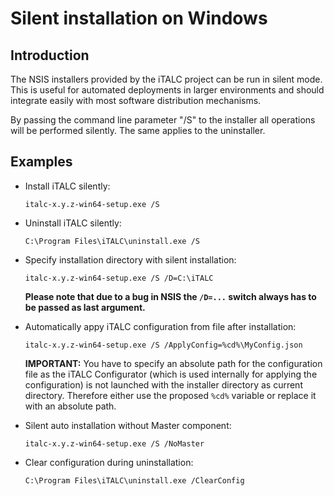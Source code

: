 # Silent installation on Windows

## Introduction

The NSIS installers provided by the iTALC project can be run in silent mode. This is useful for automated deployments in larger environments and should integrate easily with most software distribution mechanisms.

By passing the command line parameter "/S" to the installer all operations will be performed silently. The same applies to the uninstaller.


## Examples

* Install iTALC silently:

  ```shell
  italc-x.y.z-win64-setup.exe /S
  ```

* Uninstall iTALC silently:

  ```shell
  C:\Program Files\iTALC\uninstall.exe /S
  ```

* Specify installation directory with silent installation:

  ```shell
  italc-x.y.z-win64-setup.exe /S /D=C:\iTALC
  ```

  **Please note that due to a bug in NSIS the `/D=...` switch always has to be passed as last argument.**

* Automatically appy iTALC configuration from file after installation:

  ```shell
  italc-x.y.z-win64-setup.exe /S /ApplyConfig=%cd%\MyConfig.json
  
  ```
  
  **IMPORTANT:** You have to specify an absolute path for the configuration file as the iTALC Configurator (which is used internally for applying the configuration) is not launched with the installer directory as current directory. Therefore either use the proposed `%cd%` variable or replace it with an absolute path. 

* Silent auto installation without Master component:

  ```shell
  italc-x.y.z-win64-setup.exe /S /NoMaster
  ```

* Clear configuration during uninstallation:

  ```shell
  C:\Program Files\iTALC\uninstall.exe /ClearConfig
  ```
